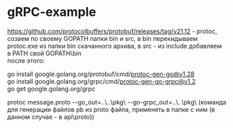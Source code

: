 # gRPC-example
https://github.com/protocolbuffers/protobuf/releases/tag/v21.12 - protoc, созаем по своему GOPATH папки bin и src, в bin перекидываем protoc.exe из папки bin скачанного архива, в src - из include
добавляем в PATH свой GOPATH\bin\
после этого:

go install google.golang.org/protobuf/cmd/protoc-gen-go@v1.28</br>
go install google.golang.org/grpc/cmd/protoc-gen-go-grpc@v1.2</br>
go get google.golang.org/grpc</br>

protoc message.proto --go_out=..\\..\pkg\ --go-grpc_out=..\\..\pkg\ (команда для генерации файлов pb из proto файла, применять в папке с ним (в данном случае - в api\proto\))
